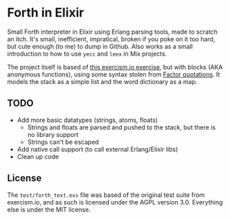 # Forth in Elixir

Small Forth interpreter in Elixir using Erlang parsing tools, made to scratch an itch. It's small, inefficient, impratical, broken if you poke on it too hard, but cute enough (to me) to dump in Github. Also works as a small introduction to how to use `yecc` and `leex` in Mix projects.

The project itself is based of [this exercism.io exercise](http://exercism.io/exercises/elixir/forth), but with blocks (AKA anonymous functions), using some syntax stolen from [Factor quotations](http://docs.factorcode.org/content/article-quotations.html). It models the stack as a simple list and the word dictionary as a map.

## TODO

- Add more basic datatypes (strings, atoms, floats)
  - Strings and floats are parsed and pushed to the stack, but there is no library support
  - Strings can't be escaped
- Add native call support (to call external Erlang/Elixir libs)
- Clean up code

## License

The `test/forth_text.exs` file was based of the original test suite from exercism.io, and as such is licensed under the AGPL version 3.0.
Everything else is under the MIT license.
